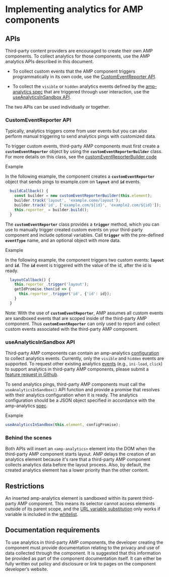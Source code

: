 <!---
Copyright 2017 The AMP HTML Authors. All Rights Reserved.

Licensed under the Apache License, Version 2.0 (the "License");
you may not use this file except in compliance with the License.
You may obtain a copy of the License at

      http://www.apache.org/licenses/LICENSE-2.0

Unless required by applicable law or agreed to in writing, software
distributed under the License is distributed on an "AS-IS" BASIS,
WITHOUT WARRANTIES OR CONDITIONS OF ANY KIND, either express or implied.
See the License for the specific language governing permissions and
limitations under the License.
-->

# Implementing analytics for AMP components

## APIs

Third-party content providers are encouraged to create their own AMP components.
To collect analytics for those components, use the AMP analytics APIs described
in this document.

- To collect custom events that the AMP component triggers programmatically in
  its own code, use the [CustomEventReporter API](#CustomEventReporter-API).

- To collect the `visible` or `hidden` analytics events defined by the
  [amp-analytics spec](amp-analytics.md#Triggers) that are triggered through
  user interaction, use the
  [useAnalyticsInSandbox API](#useAnalyticsInSandbox-API).

The two APIs can be used individually or together.

### CustomEventReporter API

Typically, analytics triggers come from user events but you can also perform
manual triggering to send analytics pings with customized data.

To trigger custom events, third-party AMP components must first create a
**`customEventReporter`** object by using the **`customEventReporterBuilder`**
class. For more details on this class, see the
[customEventReporterBuilder code](../../src/extension-analytics.js)

Example

In the following example, the component creates a **`customEventReporter`**
object that sends pings to example.com on **`layout`** and **`id`** events.

```js
  buildCallback() {
    const builder = new customEventReporterBuilder(this.element);
    builder.track('layout', 'example.come/layout');
    builder.track('id', ['example.com/${id}', 'example2.com/${id}']);
    this.reporter_ = builder.build();
  }
```

The **`customEventReporter`** class provides a **`trigger`** method, which you
can use to manually trigger created custom events on your third-party component
and include optional variables. Call **`trigger`** with the pre-defined
**`eventType`** name, and an optional object with more data.

Example

In the following example, the component triggers two custom events: **`layout`**
and **`id`**. The **`id`** event is triggered with the value of the id, after
the id is ready.

```js
  layoutCallback() {
    this.reporter_.trigger('layout');
    getIdPromise.then(id => {
      this.reporter_.trigger('id', {'id': id});
    }
  }
```

Note: With the use of **`customEventReporter`**, AMP assumes all custom events
are sandboxed events that are scoped inside of the third-party AMP component.
Thus **`customEventReporter`** can only used to report and collect custom events
associated with the third-party AMP component.

### useAnalyticsInSandbox API

Third-party AMP components can contain an amp-analytics
[configuration](amp-analytics.md#sending-analytics-to-a-vendor-or-in-house) to
collect analytics events. Currently, only the `visible` and `hidden` events are
supported. To request other existing analytics
[events](amp-analytics.md#triggers) (e.g., `ini-load`, `click`) to support
analytics in third-party AMP components, please submit a
[feature request in Github](https://github.com/ampproject/amphtml/issues/new).

To send analytics pings, third-party AMP components must call the
`useAnalyticsInSandbox()` API function and provide a promise that resolves with
their analytics configuration when it is ready. The analytics configuration
should be a JSON object specified in accordance with the amp-analytics
[spec](amp-analytics.md#triggers).

Example

```js
useAnalyticsInSandbox(this.element, configPromise);
```

### Behind the scenes

Both APIs will insert an `<amp-analytics>` element into the DOM when the
third-party AMP component starts layout. AMP delays the creation of an analytics
element because it's rare that a third-party AMP component collects analytics
data before the layout process. Also, by default, the created analytics element
has a lower priority than the other content.

## Restrictions

An inserted amp-analytics element is sandboxed within its parent third-party AMP
component. This means its selector cannot access elements outside of its parent
scope, and the [URL variable substitution](../../spec/amp-var-substitutions.md)
only works if variable is included in the
[whitelist](./0.1/sandbox-vars-whitelist.js).

## Documentation requirements

To use analytics in third-party AMP components, the developer creating the
component must provide documentation relating to the privacy and use of data
collected through the component. It is suggested that this information be
provided as part of the component documentation itself. It can either be fully
written out policy and disclosure or link to pages on the component developer’s
website.
